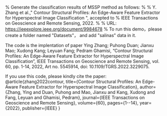 % Generate the classification results of MSSP method as follows:
%
% Y. Zhang et al.," Contour Structural Profiles: An Edge-Aware Feature Extractor for Hyperspectral Image Classification ", accepted to 
% IEEE Transactions on Geoscience and Remote Sensing, 2022.
%
% URL: https://ieeexplore.ieee.org/document/9984678
% To run this demo，please create a folder named "Datasets"， and add "salinas" data in it.

The code is the implentation of paper 
Ying Zhang; Puhong Duan; Jianxu Mao; Xudong Kang; Leyuan Fang; Pedram Ghamisi, “Contour Structural Profiles: An Edge-Aware Feature Extractor for Hyperspectral Image Classification”, IEEE Transactions on Geoscience and Remote Sensing, vol. 60, pp. 1-14, 2022, Art no. 5545914, doi: 10.1109/TGRS.2022.3229075.

If you use this code, please kindly cite the paper: 
@article{zhang2022contour,
  title={Contour Structural Profiles: An Edge-Aware Feature Extractor for Hyperspectral Image Classification},
  author={Zhang, Ying and Duan, Puhong and Mao, Jianxu and Kang, Xudong and Fang, Leyuan and Ghamisi, Pedram},
  journal={IEEE Transactions on Geoscience and Remote Sensing},
  volume={60},
  pages={1--14},
  year={2022},
  publisher={IEEE}
}

